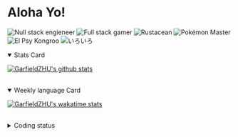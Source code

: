 # Aloha Yo!

![Null stack engieneer](https://img.shields.io/badge/-Null_stack_engineer-a890f0)
![Full stack gamer](https://img.shields.io/badge/-Full_stack_gamer-78c850)
![Rustacean](https://img.shields.io/badge/-Rustacean-f74c00)
![Pokémon Master](https://img.shields.io/badge/-Pokémon_Master-f8d030)
![El Psy Kongroo](https://img.shields.io/badge/-El_Psy_Kongroo-6890f0)
![いろいろ](https://img.shields.io/badge/-いろいろ-f85888)


<details open>
<summary>Stats Card</summary>
 
[![GarfieldZHU's github stats](https://github-readme-stats.vercel.app/api?username=GarfieldZHU&show_icons=true&theme=tokyonight)](https://github.com/anuraghazra/github-readme-stats)
 
</details>

<br/>

<details open>
<summary>Weekly language Card</summary>
 
[![GarfieldZHU's wakatime stats](https://github-readme-stats.vercel.app/api/wakatime?username=AlohaYo&theme=nightowl&layout=compact)](https://github.com/GarfieldZHU/GarfieldZHU)


<br/>

</details>

<details>

<summary>Coding status</summary>

<br/>

<!--START_SECTION:waka-->
**🐱 My Github Data** 

> 🏆 330 Contributions in the Year 2021
 > 
> 📦 479.9 kB Used in Github's Storage 
 > 
> 🚫 Not Opted to Hire
 > 
> 📜 58 Public Repositories 
 > 
> 🔑 33 Private Repositories  
 > 
**I'm a Night 🦉** 

```text
🌞 Morning    74 commits     ██░░░░░░░░░░░░░░░░░░░░░░░   11.33% 
🌆 Daytime    177 commits    ██████░░░░░░░░░░░░░░░░░░░   27.11% 
🌃 Evening    273 commits    ██████████░░░░░░░░░░░░░░░   41.81% 
🌙 Night      129 commits    █████░░░░░░░░░░░░░░░░░░░░   19.75%

```


📊 **This Week I Spent My Time On** 

```text
💬 Programming Languages: 
JavaScript               8 hrs 48 mins       █████████████░░░░░░░░░░░░   51.8% 
TypeScript               3 hrs 17 mins       ████░░░░░░░░░░░░░░░░░░░░░   19.4% 
SCSS                     1 hr 42 mins        ██░░░░░░░░░░░░░░░░░░░░░░░   10.09% 
Java                     1 hr 29 mins        ██░░░░░░░░░░░░░░░░░░░░░░░   8.82% 
JSON                     46 mins             █░░░░░░░░░░░░░░░░░░░░░░░░   4.61%

🔥 Editors: 
VS Code                  15 hrs 12 mins      ██████████████████████░░░   89.46% 
IntelliJ                 1 hr 47 mins        ██░░░░░░░░░░░░░░░░░░░░░░░   10.54%

💻 Operating System: 
Mac                      14 hrs 37 mins      █████████████████████░░░░   86.06% 
Windows                  2 hrs 22 mins       ███░░░░░░░░░░░░░░░░░░░░░░   13.94%

```


<!--END_SECTION:waka-->

</details>
